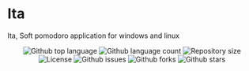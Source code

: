 # Ita
Ita, Soft pomodoro application for windows and linux

<p align="center">
  <img alt="Github top language" src="https://img.shields.io/github/languages/top/hacimertgokhan/Ita?color=56BEB8">

  <img alt="Github language count" src="https://img.shields.io/github/languages/count/hacimertgokhan/Ita?color=56BEB8">

  <img alt="Repository size" src="https://img.shields.io/github/repo-size/hacimertgokhan/Ita?color=56BEB8">

  <img alt="License" src="https://img.shields.io/github/license/hacimertgokhan/Ita?color=56BEB8">

  <img alt="Github issues" src="https://img.shields.io/github/issues/hacimertgokhan/Ita?color=56BEB8" /> 

  <img alt="Github forks" src="https://img.shields.io/github/forks/hacimertgokhan/Ita?color=56BEB8" /> 

  <img alt="Github stars" src="https://img.shields.io/github/stars/hacimertgokhan/Ita?color=56BEB8" /> 
</p>
